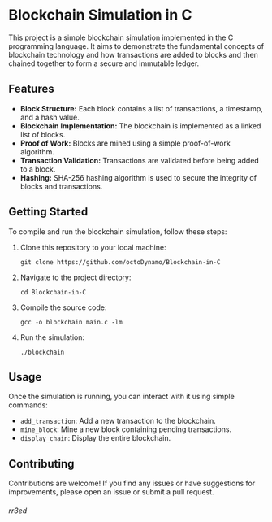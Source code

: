 # Blockchain Simulation in C

This project is a simple blockchain simulation implemented in the C programming language. It aims to demonstrate the fundamental concepts of blockchain technology and how transactions are added to blocks and then chained together to form a secure and immutable ledger.

## Features

- **Block Structure:** Each block contains a list of transactions, a timestamp, and a hash value.
- **Blockchain Implementation:** The blockchain is implemented as a linked list of blocks.
- **Proof of Work:** Blocks are mined using a simple proof-of-work algorithm.
- **Transaction Validation:** Transactions are validated before being added to a block.
- **Hashing:** SHA-256 hashing algorithm is used to secure the integrity of blocks and transactions.

## Getting Started

To compile and run the blockchain simulation, follow these steps:

1. Clone this repository to your local machine:

    ```
    git clone https://github.com/octoDynamo/Blockchain-in-C
    ```

2. Navigate to the project directory:

    ```
    cd Blockchain-in-C
    ```

3. Compile the source code:

    ```
    gcc -o blockchain main.c -lm
    ```

4. Run the simulation:

    ```
    ./blockchain
    ```

## Usage

Once the simulation is running, you can interact with it using simple commands:

- `add_transaction`: Add a new transaction to the blockchain.
- `mine_block`: Mine a new block containing pending transactions.
- `display_chain`: Display the entire blockchain.


## Contributing

Contributions are welcome! If you find any issues or have suggestions for improvements, please open an issue or submit a pull request.

###### rr3ed